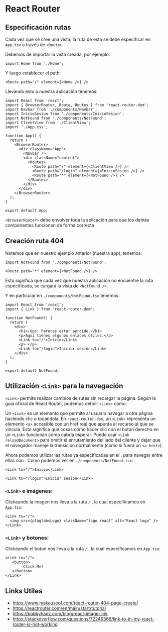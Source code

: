 # React Router

## Especificación rutas
Cada vez que se cree una vista, la ruta de esta se debe especificar en `App.tsx` a través de  `<Route>`

Debemos de importar la vista creada, por ejemplo:

```import Home from './Home'; ```

Y luego establecer el path:

```<Route path="/" element={<Home />} />```

Llevando esto a nuestra aplicación tenemos:

```
import React from 'react';
import { BrowserRouter, Route, Routes } from 'react-router-dom';
import Navbar from './components/Navbar';
import InicioSesion from './components/InicioSesion';
import NotFound from './components/NotFound';
import ClientView from './ClientView';
import './App.css';

function App() {
  return (
    <BrowserRouter>
      <div className="App">
        <Navbar />
        <div className="content">
          <Routes>
            <Route path="/" element={<ClientView />} />
            <Route path="/login" element={<InicioSesion />} />
            <Route path="*" element={<NotFound />} />
          </Routes>
        </div>
      </div>
    </BrowserRouter>
  );
}

export default App;

```

`<BrowserRouter>` debe envolver toda la aplicación para que los demás componentes funcionen de forma correcta

## Creación ruta 404

Notemos que en nuestro ejemplo anterior (nuestra app), tenemos:

`import NotFound from './components/NotFound';`

`<Route path="*" element={<NotFound />} />`

Esto significa que cada vez que nuestra aplicación no encuentre la ruta especificada, se cargará la vista de `<NotFound />`.

Y en particular en `./components/NotFound.tsx` tenemos: 


```
import React from 'react';
import { Link } from 'react-router-dom';

function NotFound() {
  return (
    <div>
      <h1>¡Ups! Pareces estar perdido.</h1>
      <p>Aquí tienes algunos enlaces útiles:</p>
      <Link to="/">Inicio</Link>
      <p> </p>
      <Link to="/login">Iniciar sesión</Link>
    </div>
  );
}

export default NotFound;
```
## Utilización `<Link>` para la navegación

`<Link>` permite realizar cambios de rutas sin recargar la página. Según la guía oficial de React Router, podemos definir `<Link>` como:

Un `<Link>` es un elemento que permite al usuario navegar a otra página haciendo clic o tocándola. En `react-router-dom`, un `<Link>` representa un elemento `<a>` accesible con un href real que apunta al recurso al que se vincula. Esto significa que cosas como hacer clic con el botón derecho en un `<Link>` funcionan como cabría esperar. Puede usar `<Link reloadDocument>` para omitir el enrutamiento del lado del cliente y dejar que el navegador maneje la transición normalmente (como si fuera un `<a href>`).

Ahora podemos utilizar las rutas ya especificadas en el <BrowserRouter>, para navegar entre ellas con <Link>. Como podemos ver en `./components/NotFound.tsx`:

`<Link to="/">Inicio</Link>`

`<Link to="/login">Iniciar sesión</Link>`

### `<Link>` e imágenes:

Clickeando la imagen nos lleva a la ruta `/` , la cual especificamos en `App.tsx`:

```
<Link to="/">
  <img src={plaglabsLogo} className="logo react" alt="React logo" />
</Link>
```
### `<Link>` y botones:
Clickeando el boton nos lleva a la ruta `/` , la cual especificamos en `App.tsx`:
```
<Link to="/">
   <button>
        Click Me!
   </button>
</Link>
```

## Links Utiles
- https://www.makeuseof.com/react-router-404-page-create/
- https://reactrouter.com/en/main/start/tutorial
- https://bobbyhadz.com/blog/react-image-link
- https://stackoverflow.com/questions/72246368/link-to-in-my-react-router-is-not-working
